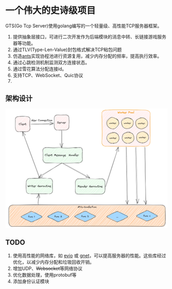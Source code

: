 # 一个伟大的史诗级项目

GTS(Go Tcp Server)使用golang编写的一个轻量级、高性能TCP服务器框架。

1. 提供抽象层接口，可进行二次开发作为后端模块的消息中转、长链接游戏服务器等功能。
2. 通过TLV(Type-Len-Value)封包格式解决TCP粘包问题
3. 仿造[ants](https://github.com/panjf2000/ants)实现协程池进行资源复用，减少内存分配的频率，提高执行效率。
4. 通过心跳检测机制监测双方连接状态。
5. 通过雪花算法分配连接id。
6. 支持TCP、WebSocket、Quic协议
7. 

## 架构设计

![架构图](https://raw.githubusercontent.com/Swiftie13st/Figurebed/main/img/202305242242762.png)

## TODO

1. 使用高性能的网络库，如 [evio](https://github.com/tidwall/evio) 或 [gnet](https://github.com/panjf2000/gnet)，可以提高服务器的性能。这些库经过优化，以减少内存分配和垃圾回收开销。
2. 增加UDP、~~Websocket~~等网络协议
3. 优化数据处理，使用protobuf等
4. 添加身份认证模块